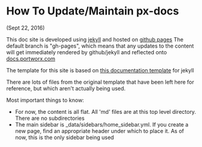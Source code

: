 # How To Update/Maintain px-docs
(Sept 22, 2016)

This doc site is developed using [jekyll](https://jekyllrb.com/) and hosted on [github pages](https://pages.github.com/)
The default branch is "gh-pages", which means that any updates to the content will get immediately rendered by github/jekyll and reflected onto [docs.portworx.com](http://docs.portworx.com)

The template for this site is based on [this documentation template](http://idratherbewriting.com/documentation-theme-jekyll/) for jekyll

There are lots of files from the original template that have been left here for reference, but which aren't actually being used.

Most important things to know:

  + For now, the content is all flat.   All 'md' files are at this top level directory.   There are no subdirectories
  + The main sidebar is _data/sidebars/home_sidebar.yml.   If you create a new page, find an appropriate header under which to place it.  As of now, this is the only sidebar being used
  

